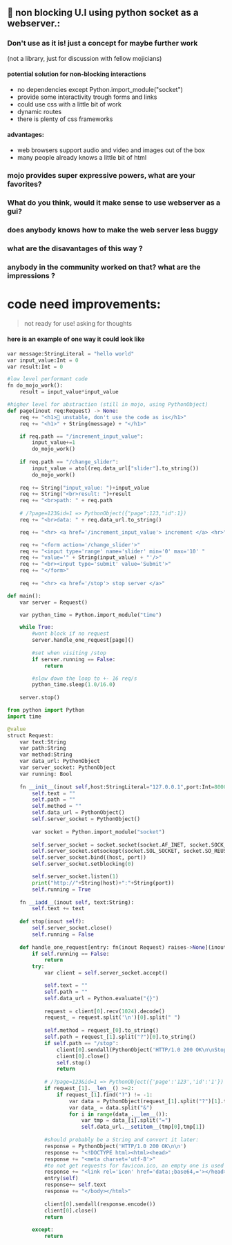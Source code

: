 
## 🧪 non blocking U.I using python socket as a webserver.: 
### Don't use as it is! just a concept for maybe further work 
 (not a library, just for discussion with fellow mojicians)
#### potential solution for non-blocking interactions
- no dependencies except Python.import_module("socket")
- provide some interactivity trough forms and links
- could use css with a little bit of work
- dynamic routes
- there is plenty of css frameworks
#### advantages:
-  web browsers support audio and video and images out of the box
- many people already knows a little bit of html

### mojo provides super expressive powers, what are your favorites?

### What do you think, would it make sense to use webserver as a gui?

### does anybody knows how to make the web server less buggy

### what are the disavantages of this way ?

### anybody in the community worked on that? what are the impressions ?

# code need improvements:
> not ready for use! asking for thoughts
#### here is an example of one way it could look like
```python
var message:StringLiteral = "hello world"
var input_value:Int = 0
var result:Int = 0

#low level performant code
fn do_mojo_work():
    result = input_value*input_value 

#higher level for abstraction (still in mojo, using PythonObject)
def page(inout req:Request) -> None:
    req += "<h1>🧪 unstable, don't use the code as is</h1>"
    req += "<h1>" + String(message) + "</h1>"

    if req.path == "/increment_input_value":
        input_value+=1
        do_mojo_work()
    
    if req.path == "/change_slider":
        input_value = atol(req.data_url["slider"].to_string())
        do_mojo_work()
        
    req += String("input_value: ")+input_value
    req += String("<br>result: ")+result
    req += "<br>path: " + req.path
    
    # /?page=123&id=1 => PythonObject({"page":123,"id":1})
    req += "<br>data: " + req.data_url.to_string()

    req += "<hr> <a href='/increment_input_value'> increment </a> <hr>"

    req += "<form action='/change_slider'>"
    req += "<input type='range' name='slider' min='0' max='10' "
    req += "value='" + String(input_value) + "'/>"
    req += "<br><input type='submit' value='Submit'>"
    req += "</form>"
    
    req += "<hr> <a href='/stop'> stop server </a>"

def main():
    var server = Request()

    var python_time = Python.import_module("time")    

    while True:
        #wont block if no request
        server.handle_one_request[page]()
        
        #set when visiting /stop
        if server.running == False:
            return

        #slow down the loop to +- 16 req/s
        python_time.sleep(1.0/16.0)
    
    server.stop()
```

```python
from python import Python
import time

@value
struct Request:
    var text:String
    var path:String
    var method:String
    var data_url: PythonObject
    var server_socket: PythonObject
    var running: Bool
    
    fn __init__(inout self,host:StringLiteral="127.0.0.1",port:Int=8000) raises:
        self.text = ""
        self.path = ""
        self.method = ""
        self.data_url = PythonObject()
        self.server_socket = PythonObject()
        
        var socket = Python.import_module("socket")
        
        self.server_socket = socket.socket(socket.AF_INET, socket.SOCK_STREAM)
        self.server_socket.setsockopt(socket.SOL_SOCKET, socket.SO_REUSEADDR, 1)
        self.server_socket.bind((host, port))
        self.server_socket.setblocking(0)

        self.server_socket.listen(1)
        print("http://"+String(host)+":"+String(port))
        self.running = True
        
    fn __iadd__(inout self, text:String):
        self.text += text
    
    def stop(inout self):
        self.server_socket.close()
        self.running = False
    
    def handle_one_request[entry: fn(inout Request) raises->None](inout self):
        if self.running == False:
            return
        try:
            var client = self.server_socket.accept()

            self.text = ""
            self.path = ""
            self.data_url = Python.evaluate("{}")
            
            request = client[0].recv(1024).decode()
            request_ = request.split('\n')[0].split(" ")
            
            self.method = request_[0].to_string()
            self.path = request_[1].split("?")[0].to_string()
            if self.path == "/stop":
                client[0].sendall(PythonObject('HTTP/1.0 200 OK\n\nStop server').encode())
                client[0].close()
                self.stop()
                return
            
            # /?page=123&id=1 => PythonObject({'page':'123','id':'1'})
            if request_[1].__len__() >=2:
                if request_[1].find("?") != -1:
                    var data = PythonObject(request_[1].split("?")[1].to_string())
                    var data_ = data.split("&")
                    for i in range(data_.__len__()):
                        var tmp = data_[i].split("=")
                        self.data_url.__setitem__(tmp[0],tmp[1])
            
            #should probably be a String and convert it later:
            response = PythonObject('HTTP/1.0 200 OK\n\n')
            response += "<!DOCTYPE html><html><head>"
            response += "<meta charset='utf-8'>"
            #to not get requests for favicon.ico, an empty one is used
            response += "<link rel='icon' href='data:;base64,='></head><body>"
            entry(self)
            response+= self.text
            response += "</body></html>"
                            
            client[0].sendall(response.encode())
            client[0].close()
            return
            
        except:
            return
```
